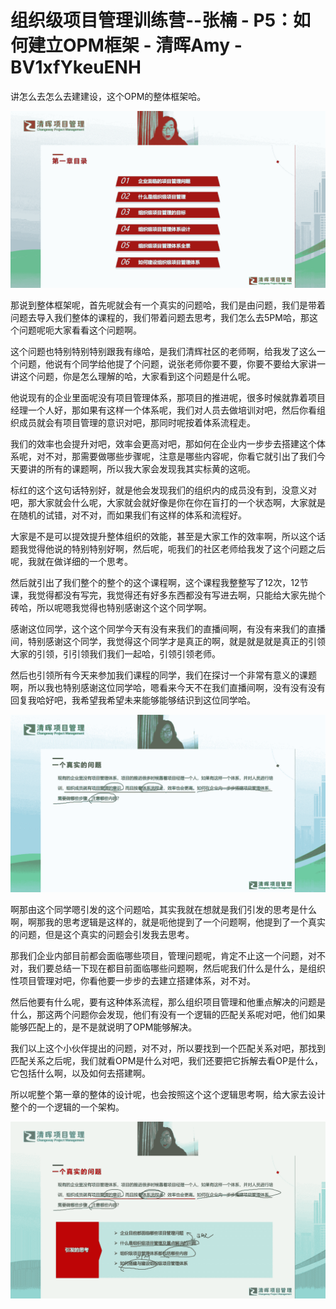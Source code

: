 # 组织级项目管理训练营--张楠 - P5：如何建立OPM框架 - 清晖Amy - BV1xfYkeuENH

讲怎么去怎么去建建设，这个OPM的整体框架哈。

![](img/93dcd7f30b753a0a845cbc5817cb9935_1.png)

那说到整体框架呢，首先呢就会有一个真实的问题哈，我们是由问题，我们是带着问题去导入我们整体的课程的，我们带着问题去思考，我们怎么去5PM哈，那这个问题呢呃大家看看这个问题啊。

这个问题也特别特别特别跟我有缘哈，是我们清辉社区的老师啊，给我发了这么一个问题，他说有个同学给他提了个问题，说张老师你要不要，你要不要给大家讲一讲这个问题，你是怎么理解的哈，大家看到这个问题是什么呢。

他说现有的企业里面呢没有项目管理体系，那项目的推进呢，很多时候就靠着项目经理一个人好，那如果有这样一个体系呢，我们对人员去做培训对吧，然后你看组织成员就会有项目管理的意识对吧，那同时呢按着体系流程走。

我们的效率也会提升对吧，效率会更高对吧，那如何在企业内一步步去搭建这个体系呢，对不对，那需要做哪些步骤呢，注意是哪些内容呢，你看它就引出了我们今天要讲的所有的课题啊，所以我大家会发现我其实标黄的这呃。

标红的这个这句话特别好，就是他会发现我们的组织内的成员没有到，没意义对吧，那大家就会什么呢，大家就会就好像是你在你在盲打的一个状态啊，大家就是在随机的试错，对不对，而如果我们有这样的体系和流程好。

大家是不是可以提效提升整体组织的效能，甚至是大家工作的效率啊，所以这个话题我觉得他说的特别特别好啊，然后呢，呃我们的社区老师给我发了这个问题之后呢，我就在做详细的一个思考。

然后就引出了我们整个的整个的这个课程啊，这个课程我整整写了12次，12节课，我觉得都没有写完，我觉得还有好多东西都没有写进去啊，只能给大家先抛个砖哈，所以呢嗯我觉得也特别感谢这个这个同学啊。

感谢这位同学，这个这个同学今天有没有来我们的直播间啊，有没有来我们的直播间，特别感谢这个同学，我觉得这个同学才是真正的啊，就是就是就是真正的引领大家的引领，引引领我们我们一起哈，引领引领老师。

然后也引领所有今天来参加我们课程的同学，我们在探讨一个非常有意义的课题啊，所以我也特别感谢这位同学哈，嗯看来今天不在我们直播间啊，没有没有没有回复我哈好吧，我希望我希望未来能够能够结识到这位同学哈。



![](img/93dcd7f30b753a0a845cbc5817cb9935_3.png)

啊那由这个同学嗯引发的这个问题哈，其实我就在想就是我们引发的思考是什么啊，啊那我的思考逻辑是这样的，就是呃他提到了一个问题啊，他提到了一个真实的问题，但是这个真实的问题会引发我去思考。

那我们企业内部目前都会面临哪些项目，管理问题呢，肯定不止这一个问题，对不对，我们要总结一下现在都目前面临哪些问题啊，然后呢我们什么是什么，是组织性项目管理对吧，你看他要一步步的去建立搭建体系，对不对。

然后他要有什么呢，要有这种体系流程，那么组织项目管理和他重点解决的问题是什么，那这两个问题你会发现，他们有没有一个逻辑的匹配关系呢对吧，他们如果能够匹配上的，是不是就说明了OPM能够解决。

我们以上这个小伙伴提出的问题，对不对，所以要找到一个匹配关系对吧，那找到匹配关系之后呢，我们就看OPM是什么对吧，我们还要把它拆解去看OP是什么，它包括什么啊，以及如何去搭建啊。

所以呢整个第一章的整体的设计呢，也会按照这个这个逻辑思考啊，给大家去设计整个的一个逻辑的一个架构。

![](img/93dcd7f30b753a0a845cbc5817cb9935_5.png)